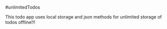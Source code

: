 #unlimitedTodos

This todo app uses local storage and json methods for unlimited storage of todos offline!!!

